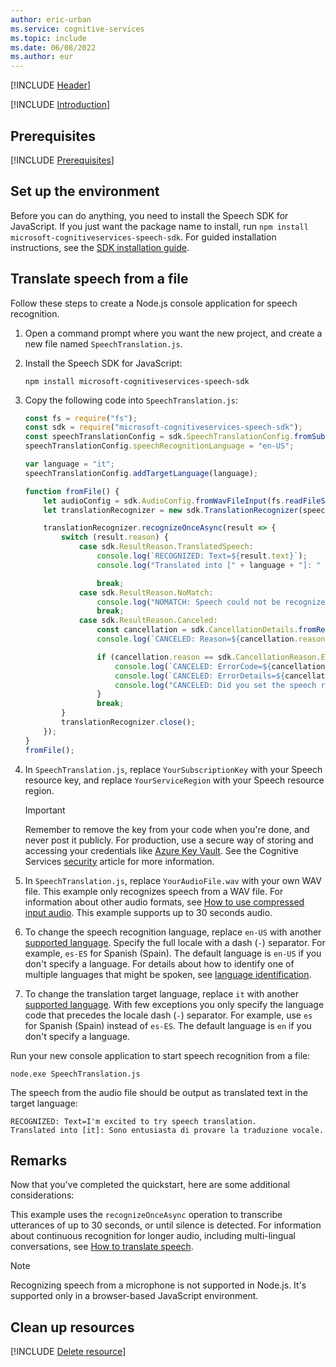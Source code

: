```yaml
---
author: eric-urban
ms.service: cognitive-services
ms.topic: include
ms.date: 06/08/2022
ms.author: eur
---
```


[!INCLUDE [Header](../../common/javascript.md)]

[!INCLUDE [Introduction](intro.md)]

## Prerequisites

[!INCLUDE [Prerequisites](../../common/azure-prerequisites.md)]

## Set up the environment

Before you can do anything, you need to install the Speech SDK for JavaScript. If you just want the package name to install, run `npm install microsoft-cognitiveservices-speech-sdk`. For guided installation instructions, see the [SDK installation guide](../../../quickstarts/setup-platform.md?pivots=programming-language-javascript).

## Translate speech from a file 

Follow these steps to create a Node.js console application for speech recognition.

1. Open a command prompt where you want the new project, and create a new file named `SpeechTranslation.js`.
1. Install the Speech SDK for JavaScript:
    ```console
    npm install microsoft-cognitiveservices-speech-sdk
    ```
1. Copy the following code into `SpeechTranslation.js`:

    ```javascript
    const fs = require("fs");
    const sdk = require("microsoft-cognitiveservices-speech-sdk");
    const speechTranslationConfig = sdk.SpeechTranslationConfig.fromSubscription("YourSubscriptionKey", "YourServiceRegion");
    speechTranslationConfig.speechRecognitionLanguage = "en-US";
    
    var language = "it";
    speechTranslationConfig.addTargetLanguage(language);
    
    function fromFile() {
        let audioConfig = sdk.AudioConfig.fromWavFileInput(fs.readFileSync("YourAudioFile.wav"));
        let translationRecognizer = new sdk.TranslationRecognizer(speechTranslationConfig, audioConfig);
    
        translationRecognizer.recognizeOnceAsync(result => {
            switch (result.reason) {
                case sdk.ResultReason.TranslatedSpeech:
                    console.log(`RECOGNIZED: Text=${result.text}`);
                    console.log("Translated into [" + language + "]: " + result.translations.get(language));
    
                    break;
                case sdk.ResultReason.NoMatch:
                    console.log("NOMATCH: Speech could not be recognized.");
                    break;
                case sdk.ResultReason.Canceled:
                    const cancellation = sdk.CancellationDetails.fromResult(result);
                    console.log(`CANCELED: Reason=${cancellation.reason}`);
    
                    if (cancellation.reason == sdk.CancellationReason.Error) {
                        console.log(`CANCELED: ErrorCode=${cancellation.ErrorCode}`);
                        console.log(`CANCELED: ErrorDetails=${cancellation.errorDetails}`);
                        console.log("CANCELED: Did you set the speech resource key and region values?");
                    }
                    break;
            }
            translationRecognizer.close();
        });
    }
    fromFile();
    ```

1. In `SpeechTranslation.js`, replace `YourSubscriptionKey` with your Speech resource key, and replace `YourServiceRegion` with your Speech resource region.
    > [!IMPORTANT]
    > Remember to remove the key from your code when you're done, and never post it publicly. For production, use a secure way of storing and accessing your credentials like [Azure Key Vault](../../../../use-key-vault.md). See the Cognitive Services [security](../../../../cognitive-services-security.md) article for more information.
1. In `SpeechTranslation.js`, replace `YourAudioFile.wav` with your own WAV file. This example only recognizes speech from a WAV file. For information about other audio formats, see [How to use compressed input audio](~/articles/cognitive-services/speech-service/how-to-use-codec-compressed-audio-input-streams.md). This example supports up to 30 seconds audio.
1. To change the speech recognition language, replace `en-US` with another [supported language](~/articles/cognitive-services/speech-service/supported-languages.md#speech-to-text). Specify the full locale with a dash (`-`) separator. For example, `es-ES` for Spanish (Spain). The default language is `en-US` if you don't specify a language. For details about how to identify one of multiple languages that might be spoken, see [language identification](~/articles/cognitive-services/speech-service/language-identification.md).
1. To change the translation target language, replace `it` with another [supported language](~/articles/cognitive-services/speech-service/supported-languages.md#speech-translation). With few exceptions you only specify the language code that precedes the locale dash (`-`) separator. For example, use `es` for Spanish (Spain) instead of `es-ES`. The default language is `en` if you don't specify a language.

Run your new console application to start speech recognition from a file:

```console
node.exe SpeechTranslation.js
```

The speech from the audio file should be output as translated text in the target language:

```console
RECOGNIZED: Text=I'm excited to try speech translation.
Translated into [it]: Sono entusiasta di provare la traduzione vocale.
```

## Remarks
Now that you've completed the quickstart, here are some additional considerations:

This example uses the `recognizeOnceAsync` operation to transcribe utterances of up to 30 seconds, or until silence is detected. For information about continuous recognition for longer audio, including multi-lingual conversations, see [How to translate speech](~/articles/cognitive-services/speech-service/how-to-translate-speech.md).

> [!NOTE]
> Recognizing speech from a microphone is not supported in Node.js. It's supported only in a browser-based JavaScript environment. 

## Clean up resources

[!INCLUDE [Delete resource](../../common/delete-resource.md)]